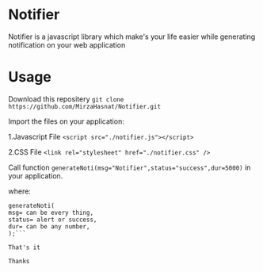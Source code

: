 # Notifier
Notifier is a javascript library which make's your life easier while generating notification on your web application

# Usage

Download this repositery ```git clone https://github.com/MirzaHasnat/Notifier.git```

Import the files on your application:

1.Javascript File
```<script src="./notifier.js"></script>```

2.CSS File
```<link rel="stylesheet" href="./notifier.css" />```

Call function ```generateNoti(msg="Notifier",status="success",dur=5000)``` in your application.

where:
```
generateNoti(
msg= can be every thing,
status= alert or success,
dur= can be any number,
);```

That's it

Thanks


